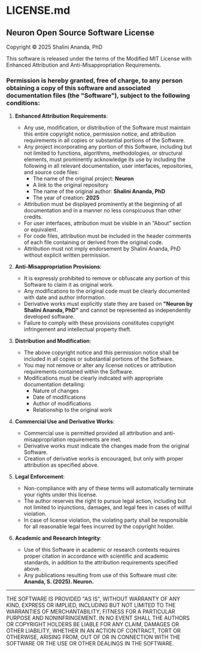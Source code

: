 # LICENSE.md

## Neuron Open Source Software License

Copyright © 2025 Shalini Ananda, PhD

This software is released under the terms of the Modified MIT License with Enhanced Attribution and Anti-Misappropriation Requirements.

### Permission is hereby granted, free of charge, to any person obtaining a copy of this software and associated documentation files (the "Software"), subject to the following conditions:

1. **Enhanced Attribution Requirements**:
   - Any use, modification, or distribution of the Software must maintain this entire copyright notice, permission notice, and attribution requirements in all copies or substantial portions of the Software.
   - Any project incorporating any portion of this Software, including but not limited to functions, algorithms, methodologies, or structural elements, must prominently acknowledge its use by including the following in all relevant documentation, user interfaces, repositories, and source code files:
     - The name of the original project: **Neuron**
     - A link to the original repository
     - The name of the original author: **Shalini Ananda, PhD**
     - The year of creation: **2025**
   - Attribution must be displayed prominently at the beginning of all documentation and in a manner no less conspicuous than other credits.
   - For user interfaces, attribution must be visible in an "About" section or equivalent.
   - For code files, attribution must be included in the header comments of each file containing or derived from the original code.
   - Attribution must not imply endorsement by Shalini Ananda, PhD without explicit written permission.

2. **Anti-Misappropriation Provisions**:
   - It is expressly prohibited to remove or obfuscate any portion of this Software to claim it as original work.
   - Any modifications to the original code must be clearly documented with date and author information.
   - Derivative works must explicitly state they are based on **"Neuron by Shalini Ananda, PhD"** and cannot be represented as independently developed software.
   - Failure to comply with these provisions constitutes copyright infringement and intellectual property theft.

3. **Distribution and Modification**:
   - The above copyright notice and this permission notice shall be included in all copies or substantial portions of the Software.
   - You may not remove or alter any license notices or attribution requirements contained within the Software.
   - Modifications must be clearly indicated with appropriate documentation detailing:
     - Nature of changes
     - Date of modifications
     - Author of modifications
     - Relationship to the original work

4. **Commercial Use and Derivative Works**:
   - Commercial use is permitted provided all attribution and anti-misappropriation requirements are met.
   - Derivative works must indicate the changes made from the original Software.
   - Creation of derivative works is encouraged, but only with proper attribution as specified above.

5. **Legal Enforcement**:
   - Non-compliance with any of these terms will automatically terminate your rights under this license.
   - The author reserves the right to pursue legal action, including but not limited to injunctions, damages, and legal fees in cases of willful violation.
   - In case of license violation, the violating party shall be responsible for all reasonable legal fees incurred by the copyright holder.

6. **Academic and Research Integrity**:
   - Use of this Software in academic or research contexts requires proper citation in accordance with scientific and academic standards, in addition to the attribution requirements specified above.
   - Any publications resulting from use of this Software must cite: **Ananda, S. (2025). Neuron.**

---

THE SOFTWARE IS PROVIDED "AS IS", WITHOUT WARRANTY OF ANY KIND, EXPRESS OR IMPLIED, INCLUDING BUT NOT LIMITED TO THE WARRANTIES OF MERCHANTABILITY, FITNESS FOR A PARTICULAR PURPOSE AND NONINFRINGEMENT. IN NO EVENT SHALL THE AUTHORS OR COPYRIGHT HOLDERS BE LIABLE FOR ANY CLAIM, DAMAGES OR OTHER LIABILITY, WHETHER IN AN ACTION OF CONTRACT, TORT OR OTHERWISE, ARISING FROM, OUT OF OR IN CONNECTION WITH THE SOFTWARE OR THE USE OR OTHER DEALINGS IN THE SOFTWARE.

